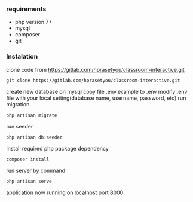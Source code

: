 ### requirements
+ php version 7+
+ mysql
+ composer
+ git
### Instalation
clone code from https://gitlab.com/hprasetyou/classroom-interactive.git

    git clone https://gitlab.com/hprasetyou/classroom-interactive.git
create new database on mysql
copy file .env.example to .env
modify .env file with your local setting(database name, username, password, etc)
run migration

    php artisan migrate
    
run seeder

    php artisan db:seeder

install required php package dependency

    composer install
 
run server by command

    php artisan serve
application now running on localhost port 8000
